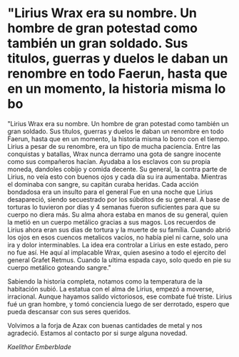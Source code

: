# "Lirius Wrax era su nombre. Un hombre de gran potestad como también un gran soldado. Sus titulos, guerras y duelos le daban un renombre en todo Faerun, hasta que en un momento, la historia misma lo bo

"Lirius Wrax era su nombre. Un hombre de gran potestad como también un gran soldado. Sus titulos, guerras y duelos le daban un renombre en todo Faerun, hasta que en un momento, la historia misma lo borro con el tiempo.
Lirius a pesar de su renombre, era un tipo de mucha paciencia. Entre las conquistas y batallas, Wrax nunca derramo una gota de sangre inocente como sus compañeros hacían. Ayudaba a los esclavos con su propia moneda, dandoles cobijo y comida decente.
Su general, la contra parte de Lirius, no veía esto con buenos ojos y cada día su ira aumentaba. Mientras el dominaba con sangre, su capitán curaba heridas. Cada acción bondadosa era un insulto para el general
Fue en una noche que Lirius desapareció, siendo secuestrado por los súbditos de su general.
A base de torturas lo tuvieron por días y 4 semanas fueron suficientes para que su cuerpo no diera más. Su alma ahora estaba en manos de su general, quien la metió en un cuerpo metálico gracias a sus magos. Los recuerdos de Lirius ahora eran sus dias de tortura y la muerte de su família.
Cuando abrió los ojos en esos cuencos metalicos vacíos, no había piel ni carne, solo una ira y dolor interminables.
La idea era controlar a Lirius en este estado, pero no fue así.
He aquí al implacable Wrax, quien asesino a todo el ejercito del general Grafet Retmus. Cuando la ultima espada cayo, solo quedo en pie su cuerpo metálico goteando sangre."

Sabiendo la historia completa, notamos como la temperatura de la habitación subió. La estatua con el alma de Lirius, empezó a moverse, irracional.
Aunque hayamos salido victoriosos, ese combate fué triste. Lirius fué un gran hombre, y tomó conciencia luego de ser derrotado, espero que pueda descansar con sus seres queridos.

Volvimos a la forja de Azax con buenas cantidades de metal y nos agradeció. Estamos al contacto por si surge alguna novedad.

*Kaelithor Emberblade*

